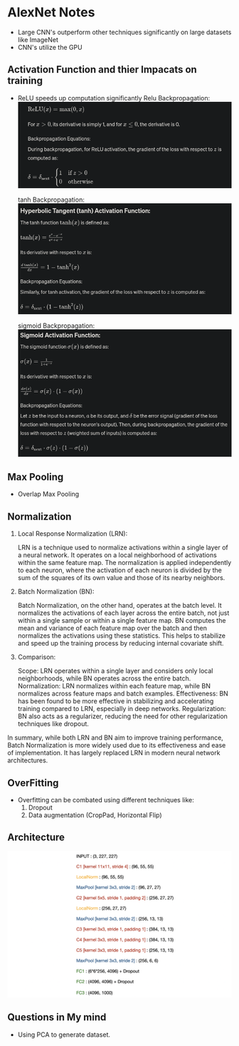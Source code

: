 # AlexNet Notes

* Large CNN's outperform other techniques significantly on large datasets like ImageNet
* CNN's utilize the GPU

## Activation Function and thier Impacats on training

* ReLU speeds up computation significantly
  Relu Backpropagation:
    ![relu](artifacts/relu.png)
  
  tanh Backpropagation:
    ![tanh](artifacts/tanh.png)
  
  sigmoid Backpropagation:
    ![sigmoid](artifacts/sigmoid.png)

## Max Pooling

* Overlap Max Pooling

## Normalization

1. Local Response Normalization (LRN):

    LRN is a technique used to normalize activations within a single layer of a neural network. It operates on a local neighborhood of activations within the same feature map. The normalization is applied independently to each neuron, where the activation of each neuron is divided by the sum of the squares of its own value and those of its nearby neighbors.

2. Batch Normalization (BN):

    Batch Normalization, on the other hand, operates at the batch level. It normalizes the activations of each layer across the entire batch, not just within a single sample or within a single feature map. BN computes the mean and variance of each feature map over the batch and then normalizes the activations using these statistics. This helps to stabilize and speed up the training process by reducing internal covariate shift.

3. Comparison:

    Scope: LRN operates within a single layer and considers only local neighborhoods, while BN operates across the entire batch.
    Normalization: LRN normalizes within each feature map, while BN normalizes across feature maps and batch examples.
    Effectiveness: BN has been found to be more effective in stabilizing and accelerating training compared to LRN, especially in deep networks.
    Regularization: BN also acts as a regularizer, reducing the need for other regularization techniques like dropout.

In summary, while both LRN and BN aim to improve training performance, Batch Normalization is more widely used due to its effectiveness and ease of implementation. It has largely replaced LRN in modern neural network architectures.

## OverFitting

* Overfitting can be combated using different techniques like:
   1. Dropout
   2. Data augmentation (CropPad, Horizontal Flip)

## Architecture

![arch](artifacts/architecture.png)

## Questions in My mind

* Using PCA to generate dataset.
